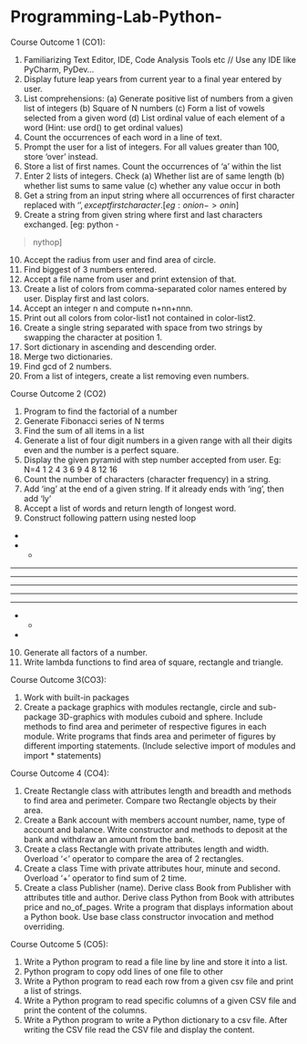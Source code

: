 # Programming-Lab-Python-

Course Outcome 1 (CO1): 

1. Familiarizing Text Editor, IDE, Code Analysis Tools etc // Use any IDE like PyCharm, 
PyDev…
2. Display future leap years from current year to a final year entered by user. 
3. List comprehensions: 
(a) Generate positive list of numbers from a given list of integers 
(b) Square of N numbers 
(c) Form a list of vowels selected from a given word 
(d) List ordinal value of each element of a word (Hint: use ord() to get ordinal values) 
4. Count the occurrences of each word in a line of text. 
5. Prompt the user for a list of integers. For all values greater than 100, store ‘over’ instead.
6. Store a list of first names. Count the occurrences of ‘a’ within the list
7. Enter 2 lists of integers. Check (a) Whether list are of same length (b) whether list sums 
to same value (c) whether any value occur in both 
8. Get a string from an input string where all occurrences of first character replaced with 
‘$’, except first character.
[eg: onion -> oni$n] 
9. Create a string from given string where first and last characters exchanged. [eg: python -
> nythop] 
10. Accept the radius from user and find area of circle. 
11. Find biggest of 3 numbers entered. 
12. Accept a file name from user and print extension of that. 
13. Create a list of colors from comma-separated color names entered by user. Display 
 first and last colors. 
14. Accept an integer n and compute n+nn+nnn. 
15. Print out all colors from color-list1 not contained in color-list2. 
16. Create a single string separated with space from two strings by swapping the 
 character at position 1. 
17. Sort dictionary in ascending and descending order. 
18. Merge two dictionaries. 
19. Find gcd of 2 numbers. 
20. From a list of integers, create a list removing even numbers.


Course Outcome 2 (CO2) 

1. Program to find the factorial of a number 
2. Generate Fibonacci series of N terms 
3. Find the sum of all items in a list 
4. Generate a list of four digit numbers in a given range with all their digits even and the 
 number is a perfect square. 
5. Display the given pyramid with step number accepted from user. 
Eg: N=4 
1
2 4 
3 6 9 
4 8 12 16 
6. Count the number of characters (character frequency) in a string. 
7. Add ‘ing’ at the end of a given string. If it already ends with ‘ing’, then add ‘ly’
8. Accept a list of words and return length of longest word. 
9. Construct following pattern using nested loop 
*
* *
* * *
* * * * 
* * * * * 
* * * * 
* * * 
* *
*
10. Generate all factors of a number. 
11. Write lambda functions to find area of square, rectangle and triangle. 


Course Outcome 3(CO3): 

1. Work with built-in packages 
2. Create a package graphics with modules rectangle, circle and sub-package 3D-graphics with 
modules cuboid and sphere. Include methods to find area and perimeter of respective figures 
in each module. Write programs that finds area and perimeter of figures by different importing 
statements. (Include selective import of modules and import * statements) 

Course Outcome 4 (CO4): 

1. Create Rectangle class with attributes length and breadth and methods to find area and 
perimeter. Compare two Rectangle objects by their area. 
2. Create a Bank account with members account number, name, type of account and balance. 
Write constructor and methods to deposit at the bank and withdraw an amount from the bank. 
3. Create a class Rectangle with private attributes length and width. Overload ‘<’ operator to 
compare the area of 2 rectangles. 
4. Create a class Time with private attributes hour, minute and second. Overload ‘+’ operator to 
find sum of 2 time. 
5. Create a class Publisher (name). Derive class Book from Publisher with attributes title and 
author. Derive class Python from Book with attributes price and no_of_pages. Write a 
program that displays information about a Python book. Use base class constructor invocation and 
method overriding. 

Course Outcome 5 (CO5): 

1. Write a Python program to read a file line by line and store it into a list.
2. Python program to copy odd lines of one file to other
3. Write a Python program to read each row from a given csv file and print a list of strings.
4. Write a Python program to read specific columns of a given CSV file and print the content 
of the columns.
5. Write a Python program to write a Python dictionary to a csv file. After writing the CSV file 
read the CSV file and display the content.
